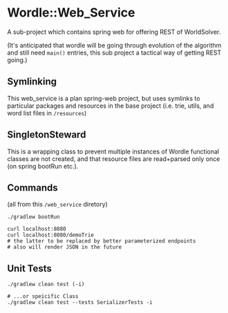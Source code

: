 # Wordle::Web_Service

A sub-project which contains spring web for offering REST of WorldSolver.

(It's anticipated that wordle will be going through evolution of the algorithm and still need `main()` entries, this sub project a tactical way of getting REST going.)

## Symlinking

This web_service is a plan spring-web project, but uses symlinks to particular packages and resources in the base project (i.e. trie, utils, and word list files in `/resources`)

## SingletonSteward

This is a wrapping class to prevent multiple instances of Wordle functional classes are not created, and that resource files are read+parsed only once (on spring bootRun etc.).

## Commands

(all from this `/web_service` diretory)

`./gradlew bootRun`

```
curl localhost:8080
curl localhost:8080/demoTrie
# the latter to be replaced by better parameterized endpoints
# also will render JSON in the future
```

## Unit Tests

```
./gradlew clean test (-i)

# ...or speicific Class
./gradlew clean test --tests SerializerTests -i
```
